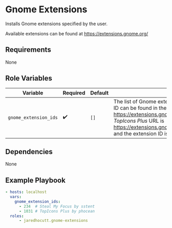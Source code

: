 # Gnome Extensions

Installs Gnome extensions specified by the user.

Available extensions can be found at https://extensions.gnome.org/

## Requirements

None

## Role Variables

| Variable              | Required           | Default | Description                                                                                                                                                                                                                                              |
| --------------------- | ------------------ | ------- | -------------------------------------------------------------------------------------------------------------------------------------------------------------------------------------------------------------------------------------------------------- |
| `gnome_extension_ids` | :heavy_check_mark: | `[]`    | The list of Gnome extension IDs to install. The extension ID can be found in the URL on <https://extensions.gnome.org/>. For example, the _TopIcons Plus_ URL is <https://extensions.gnome.org/extension/1031/topicons/> and the extension ID is `1031`. |

## Dependencies

None

## Example Playbook

```yaml
- hosts: localhost
  vars:
    gnome_extension_ids:
      - 234  # Steal My Focus by sstent
      - 1031 # TopIcons Plus by phocean
  roles:
      - jaredhocutt.gnome-extensions
```
